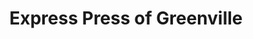 ---
title: "Express Press of Greenville"
url: /simpsonville/express-press-of-greenville/
shop: Kopieren
---